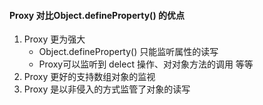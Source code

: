 #### Proxy 对比Object.defineProperty() 的优点

1. Proxy 更为强大
   - Object.defineProperty() 只能监听属性的读写
   - Proxy可以监听到 delect 操作、对对象方法的调用 等等
2. Proxy 更好的支持数组对象的监视
3. Proxy 是以非侵入的方式监管了对象的读写
